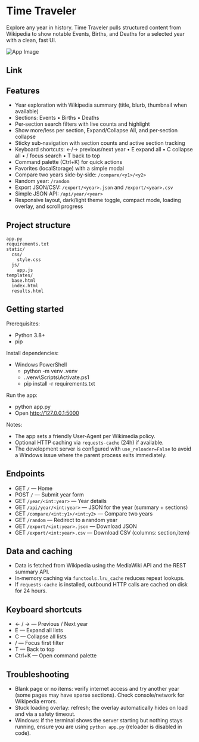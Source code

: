 # Time Traveler

Explore any year in history. Time Traveler pulls structured content from Wikipedia to show notable Events, Births, and Deaths for a selected year with a clean, fast UI.

![App Image](https://hc-cdn.hel1.your-objectstorage.com/s/v3/4145627141f6395d6a844c93eead3d0dd366823f_screenshot_2025-08-10_194102.png)

## Link


## Features

- Year exploration with Wikipedia summary (title, blurb, thumbnail when available)
- Sections: Events • Births • Deaths
- Per‑section search filters with live counts and highlight
- Show more/less per section, Expand/Collapse All, and per‑section collapse
- Sticky sub‑navigation with section counts and active section tracking
- Keyboard shortcuts: ←/→ previous/next year • E expand all • C collapse all • / focus search • T back to top
- Command palette (Ctrl+K) for quick actions
- Favorites (localStorage) with a simple modal
- Compare two years side‑by‑side: `/compare/<y1>/<y2>`
- Random year: `/random`
- Export JSON/CSV: `/export/<year>.json` and `/export/<year>.csv`
- Simple JSON API: `/api/year/<year>`
- Responsive layout, dark/light theme toggle, compact mode, loading overlay, and scroll progress

## Project structure

```
app.py
requirements.txt
static/
  css/
    style.css
  js/
    app.js
templates/
  base.html
  index.html
  results.html
```

## Getting started

Prerequisites:
- Python 3.8+
- pip

Install dependencies:

- Windows PowerShell
  - python -m venv .venv
  - .\.venv\Scripts\Activate.ps1
  - pip install -r requirements.txt

Run the app:
- python app.py
- Open http://127.0.0.1:5000

Notes:
- The app sets a friendly User‑Agent per Wikimedia policy.
- Optional HTTP caching via `requests-cache` (24h) if available.
- The development server is configured with `use_reloader=False` to avoid a Windows issue where the parent process exits immediately.

## Endpoints

- GET `/` — Home
- POST `/` — Submit year form
- GET `/year/<int:year>` — Year details
- GET `/api/year/<int:year>` — JSON for the year (summary + sections)
- GET `/compare/<int:y1>/<int:y2>` — Compare two years
- GET `/random` — Redirect to a random year
- GET `/export/<int:year>.json` — Download JSON
- GET `/export/<int:year>.csv` — Download CSV (columns: section,item)

## Data and caching

- Data is fetched from Wikipedia using the MediaWiki API and the REST summary API.
- In‑memory caching via `functools.lru_cache` reduces repeat lookups.
- If `requests-cache` is installed, outbound HTTP calls are cached on disk for 24 hours.

## Keyboard shortcuts

- ← / → — Previous / Next year
- E — Expand all lists
- C — Collapse all lists
- / — Focus first filter
- T — Back to top
- Ctrl+K — Open command palette

## Troubleshooting

- Blank page or no items: verify internet access and try another year (some pages may have sparse sections). Check console/network for Wikipedia errors.
- Stuck loading overlay: refresh; the overlay automatically hides on load and via a safety timeout.
- Windows: if the terminal shows the server starting but nothing stays running, ensure you are using `python app.py` (reloader is disabled in code).

